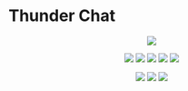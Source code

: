 # Thunder Chat

<p align="center">

  <img src="assets/logo.png">

</p>

<p align="center">

  <img src="https://img.shields.io/badge/Version-1.0-dark?style=for-the-badge">

  <img src="https://img.shields.io/github/license/apurboislam/thbd-app?color=brown&style=for-the-badge">

  <img src="https://img.shields.io/github/stars/apurboislam/thbd-app?color=yellow&style=for-the-badge">

  <img src="https://img.shields.io/github/issues/apurboislam/thbd-app?color=skyblue&style=for-the-badge">

  <img src="https://img.shields.io/github/forks/apurboislam/thbd-app?color=red&style=for-the-badge">

</p>

<p align="center">

  <img src="https://img.shields.io/badge/Author-Apurbo%20Islam-orange?style=flat-square">

  <img src="https://img.shields.io/badge/Open%20Source-Yes-purple?style=flat-square">

  <img src="https://img.shields.io/badge/Written%20In-JAVA-blue?style=flat-square">

</p>
